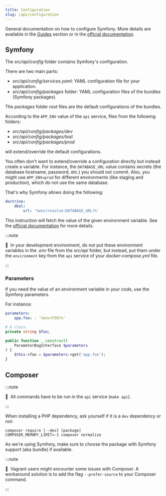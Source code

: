 ```yaml
---
title: Configuration
slug: /api/configuration
---
```


General documentation on how to configure Symfony. More details are available in the [Guides](../guides/i18n) section
or in the [official documentation](https://symfony.com/doc/current/configuration.html).

## Symfony

The *src/api/config* folder contains Symfony's configuration.

There are two main parts:

* *src/api/config/services.yaml*: YAML configuration file for your application.
* *src/api/config/packages* folder: YAML configuration files of the bundles (Symfony packages).

The *packages* folder root files are the default configurations of the bundles.

According to the `APP_ENV` value of the `api` service, files from the following folders:
 
* *src/api/config/packages/dev*
* *src/api/config/packages/test*
* *src/api/config/packages/prod*

will extend/override the default configurations.

You often don't want to extend/override a configuration directly but instead create a variable. For instance,
the `DATABASE_URL` value contains secrets (the database hostname, password, etc.) you should not commit.
Also, you might use `APP_ENV=prod` for different environments (like staging and production), which do not use the same 
database.

That's why Symfony allows doing the following:

```yaml title="src/api/config/doctrine.yaml"
doctrine:
    dbal:
        url: '%env(resolve:DATABASE_URL)%'
```

This instruction will fetch the value of the given environment variable. 
See the [official documentation](https://symfony.com/doc/current/configuration/env_var_processors.html) for more details.

:::note

📣&nbsp;&nbsp;In your development environment, do not put these environment variables in the *.env* file 
from the *src/api* folder, but instead, put them under the `environment` key from the `api` service of 
your *docker-compose.yml* file.

:::

### Parameters

If you need the value of an environment variable in your code, use the Symfony parameters.

For instance:

```yaml title="src/api/config/services.yaml"
parameters:
    app.foo: : '%env(FOO)%'
```

```php
# A class.
private string $foo;

public function __construct(
    ParameterBagInterface $parameters
) {
    $this->foo = $parameters->get('app.foo');
}
```

## Composer

:::note

📣&nbsp;&nbsp;All commands have to be run in the `api` service (`make api`).

:::

When installing a PHP dependency, ask yourself if it is a `dev` dependency or not:

```
composer require [--dev] [package]
COMPOSER_MEMORY_LIMIT=-1 composer normalize
```

As we're using Symfony, make sure to choose the package with Symfony support (aka bundle) if available.

:::note

📣&nbsp;&nbsp;Vagrant users might encounter some issues with Composer. 
A workaround solution is to add the flag `--prefer-source` to your Composer command.

:::